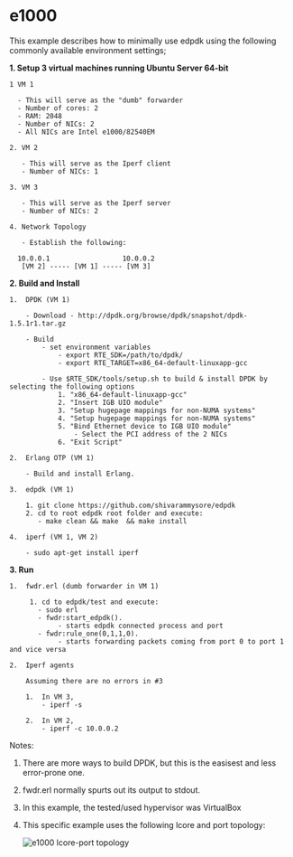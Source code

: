 e1000
=====

This example describes how to minimally use edpdk using the following commonly available environment settings;

**1.  Setup 3 virtual machines running Ubuntu Server 64-bit**


    1 VM 1
    
      - This will serve as the "dumb" forwarder
      - Number of cores: 2
      - RAM: 2048
      - Number of NICs: 2 
      - All NICs are Intel e1000/82540EM
      
    2. VM 2
    
       - This will serve as the Iperf client
       - Number of NICs: 1
       
    3. VM 3
    
       - This will serve as the Iperf server
       - Number of NICs: 2
       
    4. Network Topology

       - Establish the following:
    
      10.0.0.1                  10.0.0.2    
       [VM 2] ----- [VM 1] ----- [VM 3]
    
**2.  Build and Install**


    1.  DPDK (VM 1)
    
        - Download - http://dpdk.org/browse/dpdk/snapshot/dpdk-1.5.1r1.tar.gz
        
        - Build
            - set environment variables
                - export RTE_SDK=/path/to/dpdk/
                - export RTE_TARGET=x86_64-default-linuxapp-gcc
                    
            - Use $RTE_SDK/tools/setup.sh to build & install DPDK by selecting the following options
                1. "x86_64-default-linuxapp-gcc"
                2. "Insert IGB UIO module"
                3. "Setup hugepage mappings for non-NUMA systems"
                4. "Setup hugepage mappings for non-NUMA systems"
                5. "Bind Ethernet device to IGB UIO module"
                    - Select the PCI address of the 2 NICs
                6. "Exit Script"
                
    2.  Erlang OTP (VM 1)
    
        - Build and install Erlang.
        
    3.  edpdk (VM 1)
    
        1. git clone https://github.com/shivarammysore/edpdk
        2. cd to root edpdk root folder and execute:
           - make clean && make  && make install

    4.  iperf (VM 1, VM 2)

        - sudo apt-get install iperf
       
**3. Run**

    1.  fwdr.erl (dumb forwarder in VM 1) 
    
         1. cd to edpdk/test and execute:
           - sudo erl
           - fwdr:start_edpdk().
                - starts edpdk connected process and port
           - fwdr:rule_one(0,1,1,0).
                - starts forwarding packets coming from port 0 to port 1 and vice versa
                  
    2.  Iperf agents
    
        Assuming there are no errors in #3
        
        1.  In VM 3, 
            - iperf -s
            
        2.  In VM 2,
            - iperf -c 10.0.0.2
            

Notes:

1.  There are more ways to build DPDK, but this is the easisest and less error-prone one.
2.  fwdr.erl normally spurts out its output to stdout.
3.  In this example, the tested/used hypervisor was VirtualBox
4.  This specific example uses the following lcore and port topology: 
	
    ![e1000 lcore-port topology](https://github.com/shivarammysore/edpdk/blob/master/docs/e1000-lcore-port-topo.png)
